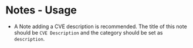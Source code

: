 # Notes - Usage

* A Note adding a CVE description is recommended. The title of this note should be `CVE Description` and the category
  should be set as `description`.
